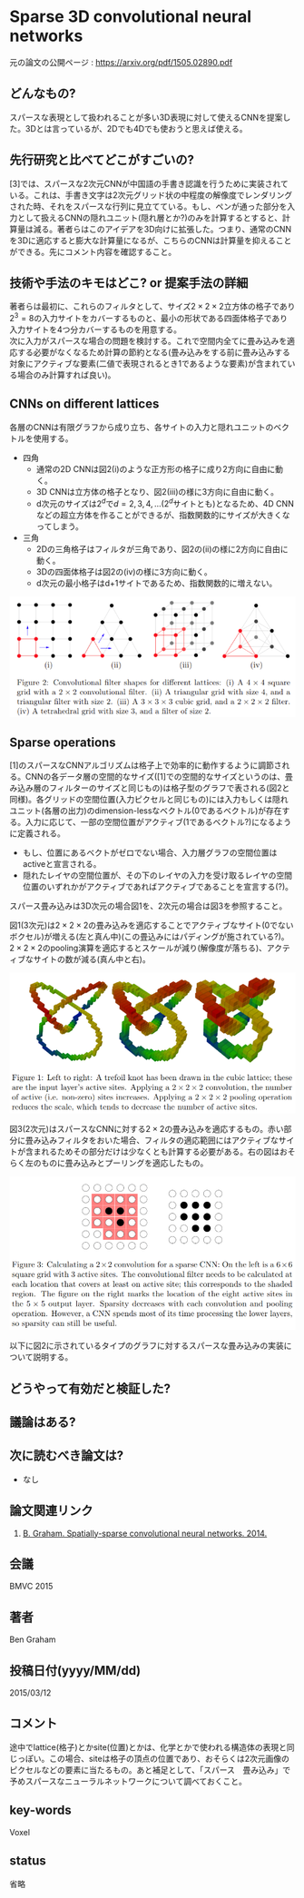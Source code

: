 # Sparse 3D convolutional neural networks

元の論文の公開ページ : https://arxiv.org/pdf/1505.02890.pdf

## どんなもの?
スパースな表現として扱われることが多い3D表現に対して使えるCNNを提案した。3Dとは言っているが、2Dでも4Dでも使おうと思えば使える。

## 先行研究と比べてどこがすごいの?
[3]では、スパースな2次元CNNが中国語の手書き認識を行うために実装されている。これは、手書き文字は2次元グリッド状の中程度の解像度でレンダリングされた時、それをスパースな行列に見立てている。もし、ペンが通った部分を入力として扱えるCNNの隠れユニット(隠れ層とか?)のみを計算するとすると、計算量は減る。著者らはこのアイデアを3D向けに拡張した。つまり、通常のCNNを3Dに適応すると膨大な計算量になるが、こちらのCNNは計算量を抑えることができる。先にコメント内容を確認すること。

## 技術や手法のキモはどこ? or 提案手法の詳細
著者らは最初に、これらのフィルタとして、サイズ$2\times 2\times 2$立方体の格子であり$2^3=8$の入力サイトをカバーするものと、最小の形状である四面体格子であり入力サイトを4つ分カバーするものを用意する。  
次に入力がスパースな場合の問題を検討する。これで空間内全てに畳み込みを適応する必要がなくなるため計算の節約となる(畳み込みをする前に畳み込みする対象にアクティブな要素(二値で表現されるとき1であるような要素)が含まれている場合のみ計算すれば良い)。  

## CNNs on different lattices
各層のCNNは有限グラフから成り立ち、各サイトの入力と隠れユニットのベクトルを使用する。

- 四角
  - 通常の2D CNNは図2(i)のような正方形の格子に成り2方向に自由に動く。
  - 3D CNNは立方体の格子となり、図2(iii)の様に3方向に自由に動く。
  - d次元のサイズは$2^d$で$d=2,3,4,\ldots$($2^d$サイトとも)となるため、4D CNNなどの超立方体を作ることができるが、指数関数的にサイズが大きくなってしまう。
- 三角
  - 2Dの三角格子はフィルタが三角であり、図2の(ii)の様に2方向に自由に動く。
  - 3Dの四面体格子は図2の(iv)の様に3方向に動く。
  - d次元の最小格子はd+1サイトであるため、指数関数的に増えない。

![fig2](img/S3CNN/fig2.png)

## Sparse operations
[1]のスパースなCNNアルゴリズムは格子上で効率的に動作するように調節される。CNNの各データ層の空間的なサイズ([1]での空間的なサイズというのは、畳み込み層のフィルターのサイズと同じもの)は格子型のグラフで表される(図2と同様)。各グリッドの空間位置(入力ピクセルと同じもの)には入力もしくは隠れユニット(各層の出力)のdimension-lessなベクトル(0であるベクトル)が存在する。入力に応じて、一部の空間位置がアクティブ(1であるベクトル?)になるように定義される。

- もし、位置にあるベクトがゼロでない場合、入力層グラフの空間位置はactiveと宣言される。
- 隠れたレイヤの空間位置が、その下のレイヤの入力を受け取るレイヤの空間位置のいずれかがアクティブであればアクティブであることを宣言する(?)。

スパース畳み込みは3D次元の場合図1を、2次元の場合は図3を参照すること。

図1(3次元)は$2\times 2\times 2$の畳み込みを適応することでアクティブなサイト(0でないボクセル)が増える(左と真ん中)(この畳込みにはパディングが施されている?)。$2\times 2\times 2$のpooling演算を適応するとスケールが減り(解像度が落ちる)、アクティブなサイトの数が減る(真ん中と右)。

![fig1](img/S3CNN/fig1.png)

図3(2次元)はスパースなCNNに対する$2\times 2$の畳み込みを適応するもの。赤い部分に畳み込みフィルタをおいた場合、フィルタの適応範囲にはアクティブなサイトが含まれるためその部分だけは少なくとも計算する必要がある。右の図はおそらく左のものに畳み込みとプーリングを適応したもの。

![fig3](img/S3CNN/fig3.png)

以下に図2に示されているタイプのグラフに対するスパースな畳み込みの実装について説明する。


## どうやって有効だと検証した?

## 議論はある?


## 次に読むべき論文は?
- なし

## 論文関連リンク
1. [B. Graham. Spatially-sparse convolutional neural networks. 2014.](https://arxiv.org/abs/1409.6070)

## 会議
BMVC 2015

## 著者
Ben Graham

## 投稿日付(yyyy/MM/dd)
2015/03/12

## コメント
途中でlattice(格子)とかsite(位置)とかは、化学とかで使われる構造体の表現と同じっぽい。この場合、siteは格子の頂点の位置であり、おそらくは2次元画像のピクセルなどの要素に当たるもの。あと補足として、「スパース　畳み込み」で予めスパースなニューラルネットワークについて調べておくこと。

## key-words
Voxel

## status
省略